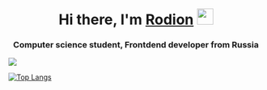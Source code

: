 <!---Heading-->
<h1 align="center">Hi there, I'm <a href="https://vk.com/gimranovrodion" target="_blank">Rodion</a> 
<img src="https://github.com/blackcater/blackcater/raw/main/images/Hi.gif" height="32"/></h1>
<h3 align="center">Computer science student, Frontdend developer from Russia </h3>

<!---Profile Views-->
![](https://komarev.com/ghpvc/?username=RodionGimranov)

<!---Most Used Languages-->
[![Top Langs](https://github-readme-stats.vercel.app/api/top-langs/?username=RodionGimranov)](https://github.com/RodionGimranov/github-readme-stats)


